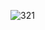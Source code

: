 
![321](https://user-images.githubusercontent.com/61525054/170713441-6a3f67bd-7374-4894-8e7f-189f4c259677.png)

